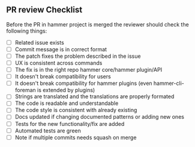 PR review Checklist
-------------------
Before the PR in hammer project is merged the reviewer should check the following things:
- [ ] Related issue exists
- [ ] Commit message is in correct format 
- [ ] The patch fixes the problem described in the issue
- [ ] UX is consistent across commands
- [ ] The fix is in the right repo hammer core/hammer plugin/API
- [ ] It doesn't break compatibility for users
- [ ] It doesn't break compatibility for hammer plugins (even hammer-cli-foreman is extended by plugins)
- [ ] Strings are translated and the translations are properly formated
- [ ] The code is readable and understandable
- [ ] The code style is consistent with already existing
- [ ] Docs updated if changing documented patterns or adding new ones
- [ ] Tests for the new functionality/fix are added
- [ ] Automated tests are green
- [ ] Note if multiple commits needs squash on merge
